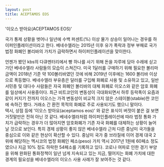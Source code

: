 ```yaml
---
layout: post
title: ACEPTAMOS EOS
---
```


'이오스 받아요(ACEPTAMOS EOS)'
 

국가 통제 상황을 벗어나 일년에 수백 퍼센트(%) 이상 물가 상승이 일어나는 경우를 하이퍼인플레이션이라고 한다. 베네수엘라는 2015년 이후 유가 폭락과 정부 부패로 국가 법정 화폐인 볼리바의 가치가 급락하면서 하이퍼인플레이션을 맞이한다. 

언젠가 봤던 kbs의 다큐멘터리에서 빵 하나를 사기 위해 돈을 자루에 담아 수레에 싣고 가던 베네수엘라 사람들의 모습이 스쳐간다. 미국 1달러를 구매하기 위해 필요한 볼리마 금액이 2018년 기준 약 100볼리바였던 것에 비해 2019년 이후에는 1600 볼리바 이상으로 폭등했다. 베네수엘라 부유층은 달러를 구입해 화폐로 사용 및 소유하고 있고, 일반 서민층 및 대다수 사람들은 자국 화폐인 볼리바의 대체 화폐로 이오스와 같은 암호 화폐를 일상에서 사용중이다. 최근 비트코인의 변동성이 극대화되면서 하루 등락폭이 요즘과 같이 커지기 전까지 이오스는 가격 변동성이 비교적 크지 않은 스테이블(stable)한 코인에 속하긴 했다. 거래소 간 환전 목적의 화폐로 주로 사용되기도 했으니 말이다.  
택시, 상점 등에 '이오스 받아요(aceptamos eos)' 와 같은 표식이 버젓이 붙은 걸 보면 거짓말만은 전혀 아닌 것 같다.  베네수엘라처럼 하이퍼인플레이션에 따라 법정 통화 가치가 급락하는 경우가 더 많아지면 암호화폐가 기존 자국 화폐를 대체하는 상황이 늘어날 것으로 보인다. 특히 경제 상황이 좋지 않은 베네수엘라 근처 다른 중남미 국가들을 중심으로 이와 같은 현상이 확산할 수 있다. 중남미 국가 중 브라질에 이어 경제 대국 2위에 해당하는 멕시코의 법정 화폐인 페소(peso) 가치 역시 2017년 1원에 60페소 정도였으나 지금 10% 정도 하락한 54페소를 기록하고 있다. 코로나 여파로 인한 경기 부양을 위해 완화된 통화정책이 일년 넘게 지속되고 있는 지금, 떨어지는 화폐 가치에 대한 경계의 필요성을 베네수엘라의 이오스 사용 사례가 잘 보여주는 것 같다.
